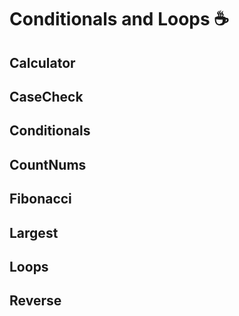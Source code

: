 # Conditionals and Loops ☕️

## Calculator

<script src="https://emgithub.com/embed.js?target=https%3A%2F%2Fgithub.com%2Fkunal-kushwaha%2FDSA-Bootcamp-Java%2Fblob%2Fmain%2Flectures%2F6-conditions-loops%2Fcode%2Fsrc%2Fcom%2Fkunal%2FCalculator.java&style=github&showBorder=on&showLineNumbers=on&showFileMeta=on&showCopy=on"></script>

## CaseCheck

<script src="https://emgithub.com/embed.js?target=https%3A%2F%2Fgithub.com%2Fkunal-kushwaha%2FDSA-Bootcamp-Java%2Fblob%2Fmain%2Flectures%2F6-conditions-loops%2Fcode%2Fsrc%2Fcom%2Fkunal%2FCaseCheck.java&style=github&showBorder=on&showLineNumbers=on&showFileMeta=on&showCopy=on"></script>

## Conditionals

<script src="https://emgithub.com/embed.js?target=https%3A%2F%2Fgithub.com%2Fkunal-kushwaha%2FDSA-Bootcamp-Java%2Fblob%2Fmain%2Flectures%2F6-conditions-loops%2Fcode%2Fsrc%2Fcom%2Fkunal%2FConditionals.java&style=github&showBorder=on&showLineNumbers=on&showFileMeta=on&showCopy=on"></script>

## CountNums

<script src="https://emgithub.com/embed.js?target=https%3A%2F%2Fgithub.com%2Fkunal-kushwaha%2FDSA-Bootcamp-Java%2Fblob%2Fmain%2Flectures%2F6-conditions-loops%2Fcode%2Fsrc%2Fcom%2Fkunal%2FCountNums.java&style=github&showBorder=on&showLineNumbers=on&showFileMeta=on&showCopy=on"></script>

## Fibonacci

<script src="https://emgithub.com/embed.js?target=https%3A%2F%2Fgithub.com%2Fkunal-kushwaha%2FDSA-Bootcamp-Java%2Fblob%2Fmain%2Flectures%2F6-conditions-loops%2Fcode%2Fsrc%2Fcom%2Fkunal%2FFibo.java&style=github&showBorder=on&showLineNumbers=on&showFileMeta=on&showCopy=on"></script>

## Largest

<script src="https://emgithub.com/embed.js?target=https%3A%2F%2Fgithub.com%2Fkunal-kushwaha%2FDSA-Bootcamp-Java%2Fblob%2Fmain%2Flectures%2F6-conditions-loops%2Fcode%2Fsrc%2Fcom%2Fkunal%2FLargest.java&style=github&showBorder=on&showLineNumbers=on&showFileMeta=on&showCopy=on"></script>

## Loops

<script src="https://emgithub.com/embed.js?target=https%3A%2F%2Fgithub.com%2Fkunal-kushwaha%2FDSA-Bootcamp-Java%2Fblob%2Fmain%2Flectures%2F6-conditions-loops%2Fcode%2Fsrc%2Fcom%2Fkunal%2FLoops.java&style=github&showBorder=on&showLineNumbers=on&showFileMeta=on&showCopy=on"></script>

## Reverse

<script src="https://emgithub.com/embed.js?target=https%3A%2F%2Fgithub.com%2Fkunal-kushwaha%2FDSA-Bootcamp-Java%2Fblob%2Fmain%2Flectures%2F6-conditions-loops%2Fcode%2Fsrc%2Fcom%2Fkunal%2FReverse.java&style=github&showBorder=on&showLineNumbers=on&showFileMeta=on&showCopy=on"></script>